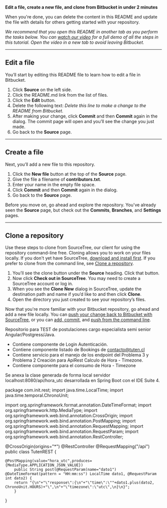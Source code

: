 **Edit a file, create a new file, and clone from Bitbucket in under 2 minutes**

When you're done, you can delete the content in this README and update the file with details for others getting started with your repository.

*We recommend that you open this README in another tab as you perform the tasks below. You can [watch our video](https://youtu.be/0ocf7u76WSo) for a full demo of all the steps in this tutorial. Open the video in a new tab to avoid leaving Bitbucket.*

---

## Edit a file

You’ll start by editing this README file to learn how to edit a file in Bitbucket.

1. Click **Source** on the left side.
2. Click the README.md link from the list of files.
3. Click the **Edit** button.
4. Delete the following text: *Delete this line to make a change to the README from Bitbucket.*
5. After making your change, click **Commit** and then **Commit** again in the dialog. The commit page will open and you’ll see the change you just made.
6. Go back to the **Source** page.

---

## Create a file

Next, you’ll add a new file to this repository.

1. Click the **New file** button at the top of the **Source** page.
2. Give the file a filename of **contributors.txt**.
3. Enter your name in the empty file space.
4. Click **Commit** and then **Commit** again in the dialog.
5. Go back to the **Source** page.

Before you move on, go ahead and explore the repository. You've already seen the **Source** page, but check out the **Commits**, **Branches**, and **Settings** pages.

---

## Clone a repository

Use these steps to clone from SourceTree, our client for using the repository command-line free. Cloning allows you to work on your files locally. If you don't yet have SourceTree, [download and install first](https://www.sourcetreeapp.com/). If you prefer to clone from the command line, see [Clone a repository](https://confluence.atlassian.com/x/4whODQ).

1. You’ll see the clone button under the **Source** heading. Click that button.
2. Now click **Check out in SourceTree**. You may need to create a SourceTree account or log in.
3. When you see the **Clone New** dialog in SourceTree, update the destination path and name if you’d like to and then click **Clone**.
4. Open the directory you just created to see your repository’s files.

Now that you're more familiar with your Bitbucket repository, go ahead and add a new file locally. You can [push your change back to Bitbucket with SourceTree](https://confluence.atlassian.com/x/iqyBMg), or you can [add, commit,](https://confluence.atlassian.com/x/8QhODQ) and [push from the command line](https://confluence.atlassian.com/x/NQ0zDQ).

Repositorio para TEST de postulaciones cargo especialista semi senior Angular/Postgress/Java.

- Contiene componente de Login Autenticación.
- Contiene componente listado de Bookings de contacto@tuten.cl
- Contiene servicio para el manejo de los endpoint del Problema 3 y Problema 2 Creación para ApiRest Calculo de Hora - Timezone.
- Contiene componente para el consumo de Hora - Timezone

Se anexa la clase generada de forma local servidor localhost:8080/api/hora_utc desarrollada en Spring Boot con el IDE Suite 4.

package com.init.rest;
import java.time.LocalTime;
import java.time.temporal.ChronoUnit;

import org.springframework.format.annotation.DateTimeFormat;
import org.springframework.http.MediaType;
import org.springframework.web.bind.annotation.CrossOrigin;
import org.springframework.web.bind.annotation.PostMapping;
import org.springframework.web.bind.annotation.RequestMapping;
import org.springframework.web.bind.annotation.RequestParam;
import org.springframework.web.bind.annotation.RestController;

@CrossOrigin(origins="*")
@RestController
@RequestMapping("/api")
public class TutenREST {
	
	@PostMapping(value="hora_utc",produces= {MediaType.APPLICATION_JSON_VALUE})
	    public String post(@RequestParam(name="dato1")  @DateTimeFormat(pattern = "HH:mm:ss") LocalTime dato1, @RequestParam int dato2) {
		return "{\n"+"\"response\":{\n"+"\"time\":\""+dato1.plus(dato2, ChronoUnit.HOURS)+"\",\n"+"\"timezone\":\"utc\",\n}\n}";
	    }
	
}

